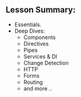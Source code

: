 ## Lesson Summary:

- Essentials.
- Deep Dives:
  - Components
  - Directives
  - Pipes
  - Services & DI
  - Change Detection
  - HTTP
  - Forms
  - Routing
  - and more ..
